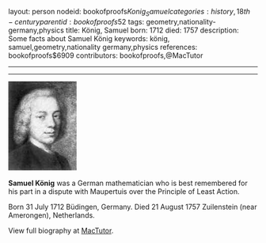 layout: person
nodeid: bookofproofs$Konig_Samuel
categories: history,18th-century
parentid: bookofproofs$52
tags: geometry,nationality-germany,physics
title: König, Samuel
born: 1712
died: 1757
description: Some facts about Samuel König
keywords: könig, samuel,geometry,nationality germany,physics
references: bookofproofs$6909
contributors: bookofproofs,@MacTutor

---


---

![Konig_Samuel.jpg](https://github.com/bookofproofs/bookofproofs.github.io/blob/main/_sources/_assets/images/portraits/Konig_Samuel.jpg?raw=true)

**Samuel König** was a German mathematician who is best remembered for his part in a dispute with Maupertuis over the Principle of Least Action.

Born 31 July 1712 Büdingen, Germany. Died 21 August 1757 Zuilenstein (near Amerongen), Netherlands.


View full biography at [MacTutor](https://mathshistory.st-andrews.ac.uk/Biographies/Konig_Samuel/).
